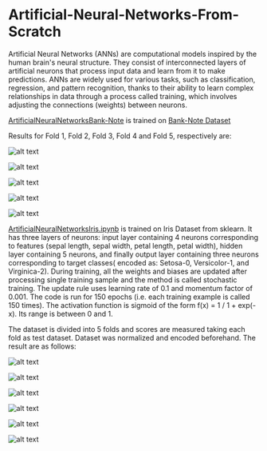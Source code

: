# Artificial-Neural-Networks-From-Scratch

Artificial Neural Networks (ANNs) are computational models inspired by the human brain's neural structure. They consist of interconnected layers of artificial neurons that process input data and learn from it to make predictions. ANNs are widely used for various tasks, such as classification, regression, and pattern recognition, thanks to their ability to learn complex relationships in data through a process called training, which involves adjusting the connections (weights) between neurons.

[ArtificialNeuralNetworksBank-Note](ArtificialNeuralNetworksBank-Note.ipynb) is trained on [Bank-Note Dataset](https://archive.ics.uci.edu/ml/machine-learning-databases/00267/data_banknote_authentication.txt)

Results for Fold 1, Fold 2, Fold 3, Fold 4 and Fold 5, respectively are:                                                                                               

![alt text](Bank-NoteFold1.png)   

![alt text](Bank-NoteFold2.png)

![alt text](Bank-NoteFold3.png)

![alt text](Bank-NoteFold4.png)

![alt text](Bank-NoteFold5.png)

[ArtificialNeuralNetworksIris.ipynb](ArtificialNeuralNetworksIris.ipynb) is trained on Iris Dataset from sklearn. It has three layers of neurons: input layer containing 4 neurons corresponding to features (sepal length, sepal width, petal length, petal width), hidden layer containing 5 neurons, and finally output layer containing three neurons corresponding to target classes( encoded as: Setosa-0, Versicolor-1, and Virginica-2). During training, all the weights and biases are updated after processing single training sample and the method is called stochastic training. The update rule uses learning rate of 0.1 and momentum factor of 0.001. The code is run for 150 epochs (i.e. each training example is called 150 times). The activation function is sigmoid of the form f(x) = 1 / 1 + exp(-x). Its range is between 0 and 1.

The dataset is divided into 5 folds and scores are measured taking each fold as test dataset. Dataset was normalized and encoded beforehand. The result are as follows:

![alt text](IrisDataset1.png)

![alt text](IrisDataset2.png)

![alt text](IrisDataset3.png)

![alt text](IrisDataset4.png)

![alt text](IrisDataset5.png)

![alt text](IrisDatasetScores.png)

